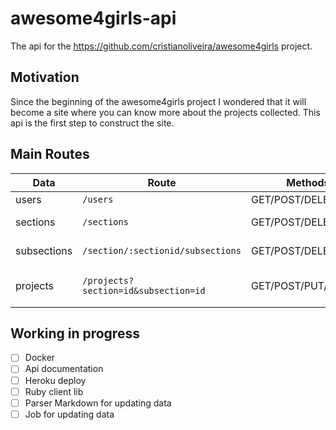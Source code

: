 # awesome4girls-api
The api for the https://github.com/cristianoliveira/awesome4girls project.

## Motivation
Since the beginning of the awesome4girls project I wondered that it will become
a site where you can know more about the projects collected.
This api is the first step to construct the site.

## Main Routes
| Data      | Route                                | Methods             | Restricted             |
|-----------|--------------------------------------|---------------------|------------------------|
|users      | `/users`                             | GET/POST/DELETE     | admin: ALL             |
|sections   | `/sections`                          | GET/POST/DELETE     | user: POST/DELETE      |
|subsections| `/section/:sectionid/subsections`    | GET/POST/DELETE     | user: POST/DELETE      |
|projects   | `/projects?section=id&subsection=id` | GET/POST/PUT/DELETE | user: POST/PUT/ DELETE |

## Working in progress
  - [ ] Docker
  - [ ] Api documentation
  - [ ] Heroku deploy
  - [ ] Ruby client lib
  - [ ] Parser Markdown for updating data
  - [ ] Job for updating data
